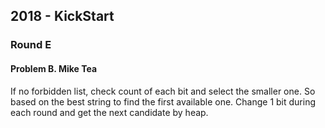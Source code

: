 ## 2018 - KickStart

### Round E

#### Problem B. Mike Tea

If no forbidden list, check count of each bit and select the smaller one. So based on the best string to find the first available one. Change 1 bit during each round and get the next candidate by heap.
